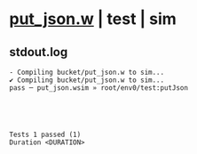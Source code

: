 # [put_json.w](../../../../../../examples/tests/sdk_tests/bucket/put_json.w) | test | sim

## stdout.log
```log
- Compiling bucket/put_json.w to sim...
✔ Compiling bucket/put_json.w to sim...
pass ─ put_json.wsim » root/env0/test:putJson
 




Tests 1 passed (1) 
Duration <DURATION>

```

